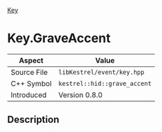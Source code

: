 [Key](index.md)
# Key.GraveAccent
| Aspect | Value |
| --- | --- |
| Source File | `libKestrel/event/key.hpp` |
| C++ Symbol | `kestrel::hid::grave_accent` |
| Introduced | Version 0.8.0 |
## Description
